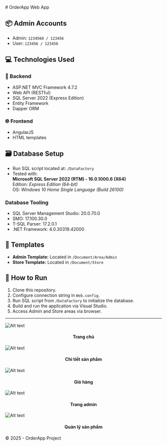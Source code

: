 ﻿﻿# OrderApp Web App

## 📦 Admin Accounts
- Admin: `1234560 / 123456`
- User: `123456 / 123456`

## 💻 Technologies Used

### 🔧 Backend
- ASP.NET MVC Framework 4.7.2
- Web API (RESTful)
- SQL Server 2022 (Express Edition)
- Entity Framework
- Dapper ORM

### 🌐 Frontend
- AngularJS
- HTML templates

## 🗃️ Database Setup
- Run SQL script located at: `/DataFactory`
- Tested with:  
  **Microsoft SQL Server 2022 (RTM) - 16.0.1000.6 (X64)**  
  Edition: *Express Edition (64-bit)*  
  OS: *Windows 10 Home Single Language (Build 26100)*

### Database Tooling
- SQL Server Management Studio: 20.0.70.0
- SMO: 17.100.30.0
- T-SQL Parser: 17.2.0.1
- .NET Framework: 4.0.30319.42000

## 🧩 Templates
- **Admin Template:** Located in `/Document/Area/Admin`
- **Store Template:** Located in `/Document/Store`

## 🚀 How to Run
1. Clone this repository.
2. Configure connection string in `Web.config`.
3. Run SQL script from `/DataFactory` to initialize the database.
4. Build and run the application via Visual Studio.
5. Access Admin and Store areas via browser.

---
![Alt text](./assets/img/screen.jpeg)
<h4 align="center">Trang chủ</h4>

![Alt text](./assets/img/img-github/admin-product.jpeg)
<h4 align="center">Chi tiết sản phẩm</h4>

![Alt text](./assets/img/img-github/giohang.jpeg)
<h4 align="center">Giỏ hàng</h4>

![Alt text](./assets/img/img-github/admin.jpeg)
<h4 align="center">Trang admin</h4>

![Alt text](./assets/img/img-github/admin-product.jpeg)
<h4 align="center">Quản lý sản phẩm</h4>

© 2025 - OrderApp Project
